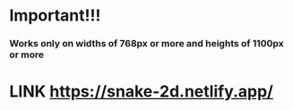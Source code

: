 # Important!!! 

### Works only on widths of 768px or more and heights of 1100px or more

# LINK https://snake-2d.netlify.app/
